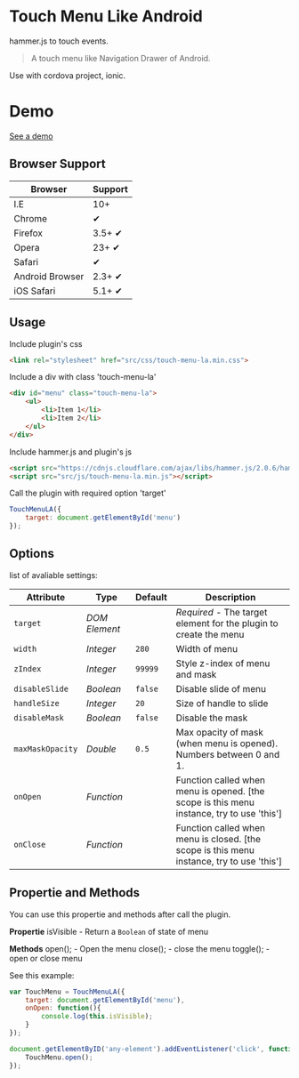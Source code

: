 # Touch Menu Like Android

hammer.js to touch events.

> A touch menu like Navigation Drawer of Android.

Use with cordova project, ionic.

# Demo
[See a demo](https://github.com/ericktatsui/Touch-Menu-Like-Android/blob/master/sample.html)

## Browser Support

Browser	        | Support
---			    | ---
I.E		        | 10+
Chrome	     	| ✔
Firefox     	| 3.5+ ✔
Opera           | 23+ ✔
Safari          | ✔
Android Browser | 2.3+ ✔
iOS Safari      | 5.1+ ✔

## Usage

Include plugin's css
```html
<link rel="stylesheet" href="src/css/touch-menu-la.min.css">
```

Include a div with class 'touch-menu-la'
```html
<div id="menu" class="touch-menu-la">
	<ul>
		<li>Item 1</li>
		<li>Item 2</li>
	</ul>
</div>
```

Include hammer.js and plugin's js
```html
<script src="https://cdnjs.cloudflare.com/ajax/libs/hammer.js/2.0.6/hammer.min.js"></script>
<script src="src/js/touch-menu-la.min.js"></script>
```

Call the plugin with required option 'target'
```javascript
TouchMenuLA({
    target: document.getElementById('menu')
});
```

## Options

list of avaliable settings:

Attribute			| Type				| Default		| Description
---					| ---				| ---			| ---
`target`			| *DOM Element*		| 				| *Required* - The target element for the plugin to create the menu
`width`				| *Integer*			| `280`			| Width of menu
`zIndex`			| *Integer*			| `99999`		| Style z-index of menu and mask
`disableSlide`		| *Boolean*			| `false`		| Disable slide of menu
`handleSize`		| *Integer*			| `20`			| Size of handle to slide
`disableMask`		| *Boolean*			| `false`		| Disable the mask
`maxMaskOpacity`	| *Double*			| `0.5`			| Max opacity of mask (when menu is opened). Numbers between 0 and 1.
`onOpen`			| *Function*		| 				| Function called when menu is opened. [the scope is this menu instance, try to use 'this']
`onClose`			| *Function*		| 				| Function called when menu is closed. [the scope is this menu instance, try to use 'this']

## Propertie and Methods

You can use this propertie and methods after call the plugin.

**Propertie**
isVisible - Return a `Boolean` of state of menu

**Methods**
open(); - Open the menu
close(); - close the menu
toggle(); - open or close menu

See this example:

```javascript
var TouchMenu = TouchMenuLA({
    target: document.getElementById('menu'),
    onOpen: function(){
        console.log(this.isVisible);
    }
});

document.getElementByID('any-element').addEventListener('click', function(){
    TouchMenu.open();
});
```
